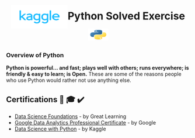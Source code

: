 <h1 align="center"> <a href="https://kaggle.com/mrankitgupta" target="blank"><img align="center" src="https://github.com/mrankitgupta/mrankitgupta/blob/main/images/kaggle-ar21.svg" alt="mrankitgupta" height="65" width="155" /></a>Python Solved Exercise <a href="https://www.kaggle.com/learn/certification/mrankitgupta/pandas" target="_blank"> <img src="https://raw.githubusercontent.com/devicons/devicon/master/icons/python/python-original.svg" alt="python" width="55" height="32"/> </a> </h1>

### Overview of Python

**Python is powerful... and fast;
plays well with others;
runs everywhere;
is friendly & easy to learn;
is Open.**
These are some of the reasons people who use Python would rather not use anything else.

<h2 align="left">Certifications 📜 🎓 ✔️</h2>

- [Data Science Foundations](https://olympus1.mygreatlearning.com/course_certificate/HOBNRYZJ) - by Great Learning
- [Google Data Analytics Professional Certificate](https://www.credly.com/badges/d2e30cc0-ed5e-4b8b-a23f-2079eb853740/linked_in_profile) - by Google
- [Data Science with Python](https://www.kaggle.com/learn/certification/sahrul59/python) - by Kaggle
